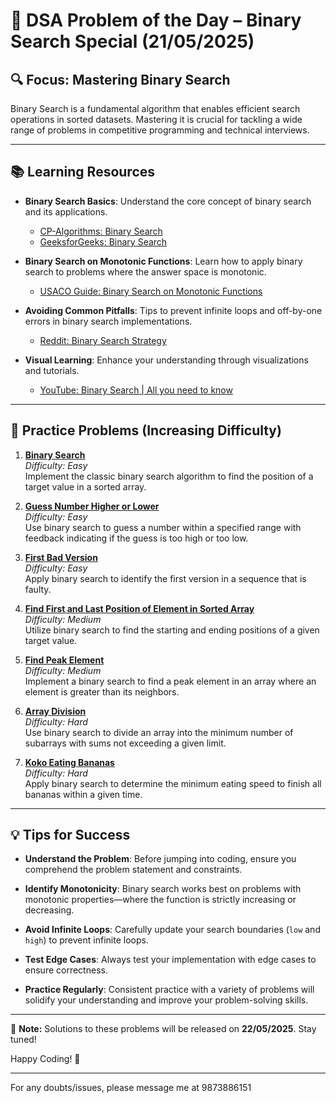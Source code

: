 # 📘 DSA Problem of the Day – Binary Search Special (21/05/2025)

## 🔍 Focus: Mastering Binary Search

Binary Search is a fundamental algorithm that enables efficient search operations in sorted datasets. Mastering it is crucial for tackling a wide range of problems in competitive programming and technical interviews.

---

## 📚 Learning Resources

- **Binary Search Basics**: Understand the core concept of binary search and its applications.
    - [CP-Algorithms: Binary Search](https://cp-algorithms.com/num_methods/binary_search.html)
    - [GeeksforGeeks: Binary Search](https://www.geeksforgeeks.org/binary-search/)

- **Binary Search on Monotonic Functions**: Learn how to apply binary search to problems where the answer space is monotonic.
    - [USACO Guide: Binary Search on Monotonic Functions](https://usaco.guide/silver/binary-search)

- **Avoiding Common Pitfalls**: Tips to prevent infinite loops and off-by-one errors in binary search implementations.
    - [Reddit: Binary Search Strategy](https://www.reddit.com/r/leetcode/comments/15d9aro/try_this_strategy_for_binary_search/)

- **Visual Learning**: Enhance your understanding through visualizations and tutorials.
    - [YouTube: Binary Search | All you need to know](https://www.youtube.com/watch?v=23643guTXMo)

---

## 🧩 Practice Problems (Increasing Difficulty)

1. **[Binary Search](https://leetcode.com/problems/binary-search/)**  
   *Difficulty: Easy*  
   Implement the classic binary search algorithm to find the position of a target value in a sorted array.

2. **[Guess Number Higher or Lower](https://leetcode.com/problems/guess-number-higher-or-lower/)**  
   *Difficulty: Easy*  
   Use binary search to guess a number within a specified range with feedback indicating if the guess is too high or too low.

3. **[First Bad Version](https://leetcode.com/problems/first-bad-version/)**  
   *Difficulty: Easy*  
   Apply binary search to identify the first version in a sequence that is faulty.

4. **[Find First and Last Position of Element in Sorted Array](https://leetcode.com/problems/find-first-and-last-position-of-element-in-sorted-array/)**  
   *Difficulty: Medium*  
   Utilize binary search to find the starting and ending positions of a given target value.

5. **[Find Peak Element](https://leetcode.com/problems/find-peak-element/)**  
   *Difficulty: Medium*  
   Implement a binary search to find a peak element in an array where an element is greater than its neighbors.

6. **[Array Division](https://cses.fi/problemset/task/1085/)**  
   *Difficulty: Hard*  
   Use binary search to divide an array into the minimum number of subarrays with sums not exceeding a given limit.

7. **[Koko Eating Bananas](https://leetcode.com/problems/koko-eating-bananas/)**  
   *Difficulty: Hard*  
   Apply binary search to determine the minimum eating speed to finish all bananas within a given time.

---

## 💡 Tips for Success

- **Understand the Problem**: Before jumping into coding, ensure you comprehend the problem statement and constraints.

- **Identify Monotonicity**: Binary search works best on problems with monotonic properties—where the function is strictly increasing or decreasing.

- **Avoid Infinite Loops**: Carefully update your search boundaries (`low` and `high`) to prevent infinite loops.

- **Test Edge Cases**: Always test your implementation with edge cases to ensure correctness.

- **Practice Regularly**: Consistent practice with a variety of problems will solidify your understanding and improve your problem-solving skills.

---

📢 **Note:** Solutions to these problems will be released on **22/05/2025**. Stay tuned!

Happy Coding! 🚀

---

For any doubts/issues, please message me at 9873886151

